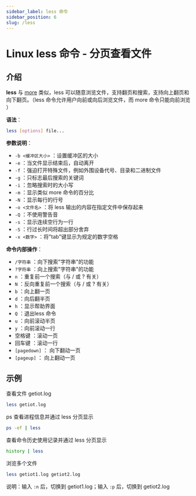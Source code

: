 ```yaml
---
sidebar_label: less 命令
sidebar_position: 6
slug: /less
---
```


# Linux less 命令 - 分页查看文件



## 介绍

**less** 与 [more](/linux-command/more) 类似，less 可以随意浏览文件，支持翻页和搜索，支持向上翻页和向下翻页。（less 命令允许用户向前或向后浏览文件，而 more 命令只能向前浏览 ）

**语法**：

```bash
less [options] file...
```

**参数说明**：

- `-b <缓冲区大小>` ：设置缓冲区的大小
- `-e` ：当文件显示结束后，自动离开
- `-f` ：强迫打开特殊文件，例如外围设备代号、目录和二进制文件
- `-g` ：只标志最后搜索的关键词
- `-i` ：忽略搜索时的大小写
- `-m` ：显示类似 more 命令的百分比
- `-N` ：显示每行的行号
- `-o <文件名>` ：将 less 输出的内容在指定文件中保存起来
- `-Q` ：不使用警告音
- `-s` ：显示连续空行为一行
- `-S` ：行过长时间将超出部分舍弃
- `-x <数字>` ：将"tab"键显示为规定的数字空格

**命令内部操作**：

- `/字符串` ：向下搜索"字符串"的功能
- `?字符串` ：向上搜索"字符串"的功能
- `n` ：重复前一个搜索（与 / 或 ? 有关）
- `N` ：反向重复前一个搜索（与 / 或 ? 有关）
- `b` ：向上翻一页
- `d` ：向后翻半页
- `h` ：显示帮助界面
- `Q` ：退出less 命令
- `u` ：向前滚动半页
- `y` ：向前滚动一行
- 空格键 ：滚动一页
- 回车键 ：滚动一行
- `[pagedown]` ： 向下翻动一页
- `[pageup]` ： 向上翻动一页



## 示例

查看文件 getiot.log

```bash
less getiot.log
```

ps 查看进程信息并通过 less 分页显示

```bash
ps -ef | less
```

查看命令历史使用记录并通过 less 分页显示

```bash
history | less
```

浏览多个文件

```bash
less getiot1.log getiot2.log
```

说明：输入 `:n` 后，切换到 getiot1.log；输入 `:p` 后，切换到 getiot2.log